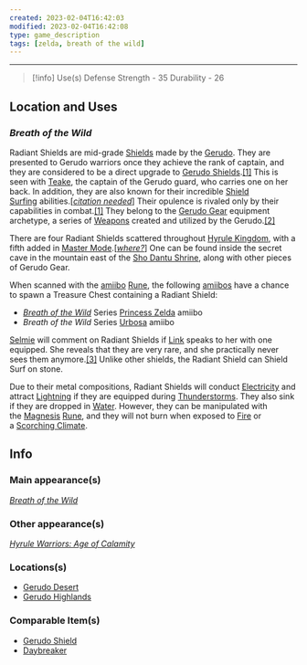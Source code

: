 ```yaml
---
created: 2023-02-04T16:42:03
modified: 2023-02-04T16:42:08
type: game_description
tags: [zelda, breath of the wild]
---
```

___

> [!info] Use(s)
Defense
Strength - 35
Durability - 26

## Location and Uses
### _Breath of the Wild_
Radiant Shields are mid-grade [Shields](https://zelda.fandom.com/wiki/Shield#Breath_of_the_Wild "Shield") made by the [Gerudo](https://zelda.fandom.com/wiki/Gerudo#Breath_of_the_Wild "Gerudo"). They are presented to Gerudo warriors once they achieve the rank of captain, and they are considered to be a direct upgrade to [Gerudo Shields](https://zelda.fandom.com/wiki/Gerudo_Shield#Breath_of_the_Wild "Gerudo Shield").[[1]](https://zelda.fandom.com/wiki/Radiant_Shield?so=search#cite_note-Inventory-1) This is seen with [Teake](https://zelda.fandom.com/wiki/Teake#Breath_of_the_Wild "Teake"), the captain of the Gerudo guard, who carries one on her back. In addition, they are also known for their incredible [Shield Surfing](https://zelda.fandom.com/wiki/Shield_Surfing#Breath_of_the_Wild "Shield Surfing") abilities.[[_citation needed_](https://zelda.fandom.com/wiki/Help:Citing_Sources "Help:Citing Sources")] Their opulence is rivaled only by their capabilities in combat.[[1]](https://zelda.fandom.com/wiki/Radiant_Shield?so=search#cite_note-Inventory-1) They belong to the [Gerudo Gear](https://zelda.fandom.com/wiki/Gerudo_Gear#Breath_of_the_Wild "Gerudo Gear") equipment archetype, a series of [Weapons](https://zelda.fandom.com/wiki/Weapon#Breath_of_the_Wild "Weapon") created and utilized by the Gerudo.[[2]](https://zelda.fandom.com/wiki/Radiant_Shield?so=search#cite_note-2)

There are four Radiant Shields scattered throughout [Hyrule Kingdom](https://zelda.fandom.com/wiki/Hyrule#Breath_of_the_Wild "Hyrule"), with a fifth added in [Master Mode](https://zelda.fandom.com/wiki/Master_Mode#Breath_of_the_Wild "Master Mode").[[_where?_](https://zelda.fandom.com/wiki/Category:Statements_Needing_Clarification "Category:Statements Needing Clarification")] One can be found inside the secret cave in the mountain east of the [Sho Dantu Shrine](https://zelda.fandom.com/wiki/Sho_Dantu_Shrine#Breath_of_the_Wild "Sho Dantu Shrine"), along with other pieces of Gerudo Gear.

When scanned with the [amiibo](https://zelda.fandom.com/wiki/Amiibo_(Rune)#Breath_of_the_Wild "Amiibo (Rune)") [Rune](https://zelda.fandom.com/wiki/Rune#Breath_of_the_Wild "Rune"), the following [amiibos](https://zelda.fandom.com/wiki/Amiibo "Amiibo") have a chance to spawn a Treasure Chest containing a Radiant Shield:

-   _[Breath of the Wild](https://zelda.fandom.com/wiki/The_Legend_of_Zelda:_Breath_of_the_Wild "The Legend of Zelda: Breath of the Wild")_ Series [Princess Zelda](https://zelda.fandom.com/wiki/Princess_Zelda#Breath_of_the_Wild "Princess Zelda") amiibo
-   _Breath of the Wild_ Series [Urbosa](https://zelda.fandom.com/wiki/Urbosa#Breath_of_the_Wild "Urbosa") amiibo

[Selmie](https://zelda.fandom.com/wiki/Selmie#Breath_of_the_Wild "Selmie") will comment on Radiant Shields if [Link](https://zelda.fandom.com/wiki/Link#Breath_of_the_Wild "Link") speaks to her with one equipped. She reveals that they are very rare, and she practically never sees them anymore.[[3]](https://zelda.fandom.com/wiki/Radiant_Shield?so=search#cite_note-3) Unlike other shields, the Radiant Shield can Shield Surf on stone.

Due to their metal compositions, Radiant Shields will conduct [Electricity](https://zelda.fandom.com/wiki/Electricity#Breath_of_the_Wild "Electricity") and attract [Lightning](https://zelda.fandom.com/wiki/Lightning#Breath_of_the_Wild "Lightning") if they are equipped during [Thunderstorms](https://zelda.fandom.com/wiki/Thunderstorm#Breath_of_the_Wild "Thunderstorm"). They also sink if they are dropped in [Water](https://zelda.fandom.com/wiki/Water_(Terrain)#Breath_of_the_Wild "Water (Terrain)"). However, they can be manipulated with the [Magnesis](https://zelda.fandom.com/wiki/Magnesis#Breath_of_the_Wild "Magnesis") [Rune](https://zelda.fandom.com/wiki/Rune#Breath_of_the_Wild "Rune"), and they will not burn when exposed to [Fire](https://zelda.fandom.com/wiki/Fire#Breath_of_the_Wild "Fire") or a [Scorching Climate](https://zelda.fandom.com/wiki/Scorching_Climate#Breath_of_the_Wild "Scorching Climate").

## Info
### Main appearance(s)
_[Breath of the Wild](https://zelda.fandom.com/wiki/The_Legend_of_Zelda:_Breath_of_the_Wild "The Legend of Zelda: Breath of the Wild")_

### Other appearance(s)
_[Hyrule Warriors: Age of Calamity](https://zelda.fandom.com/wiki/Hyrule_Warriors:_Age_of_Calamity "Hyrule Warriors: Age of Calamity")_

### Locations(s)
-   [Gerudo Desert](https://zelda.fandom.com/wiki/Gerudo_Desert#Breath_of_the_Wild "Gerudo Desert")
-   [Gerudo Highlands](https://zelda.fandom.com/wiki/Gerudo_Highlands#Breath_of_the_Wild "Gerudo Highlands")

### Comparable Item(s)
-   [Gerudo Shield](https://zelda.fandom.com/wiki/Gerudo_Shield#Breath_of_the_Wild "Gerudo Shield")
-   [Daybreaker](https://zelda.fandom.com/wiki/Daybreaker#Breath_of_the_Wild "Daybreaker")